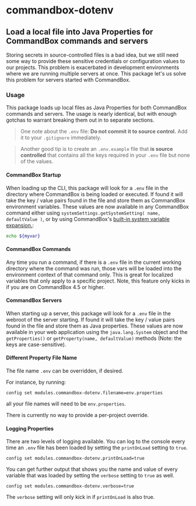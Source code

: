 # commandbox-dotenv

## Load a local file into Java Properties for CommandBox commands and servers

Storing secrets in source-controlled files is a bad idea, but we still need some way to provide these sensitive credentials or configuration values to our projects.  This problem is exacerbated in development environments where we are running multiple servers at once.  This package let's us solve this problem for servers started with CommandBox.

### Usage

This package loads up local files as Java Properties for both CommandBox commands and servers.  The usage is nearly identical, but with enough gotchas to warrant breaking them out in to separate sections.

> One note about the `.env` file: **Do not commit it to source control.**  Add it to your `.gitignore` immediately.

> Another good tip is to create an `.env.example` file that **is source controlled** that contains all the keys required in your `.env` file but none of the values.

#### CommandBox Startup

When loading up the CLI, this package will look for a `.env` file in the directory where CommandBox is being loaded or executed.  If found it will take the key / value pairs found in the file and store them as CommandBox environment variables.  These values are now available in any CommandBox command either using `systemSettings.getSystemSetting( name, defaultValue )`, or by using CommandBox's [built-in system variable expansion.](https://commandbox.ortusbooks.com/usage/system-settings#using-system-settings-from-the-cli):

```bash
echo ${myvar}
```

#### CommandBox Commands
Any time you run a command, if there is a `.env` file in the current working directory where the command was run, those vars will be loaded into the environment context of that command only.   This is great for localized variables that only apply to a specific project. Note, this feature only kicks in if you are on CommandBox 4.5 or higher.


#### CommandBox Servers

When starting up a server, this package will look for a `.env` file in the webroot of the server starting.  If found it will take the key / value pairs found in the file and store them as Java properties.  These values are now available in your web application using the `java.lang.System` object and the `getProperties()` or `getProperty(name, defaultValue)` methods (Note: the keys are case-sensitive).

#### Different Property File Name

The file name `.env` can be overridden, if desired.

For instance, by running:
```
config set modules.commandbox-dotenv.filename=env.properties
```
all your file names will need to be `env.properties`.

There is currently no way to provide a per-project override.

#### Logging Properties

There are two levels of logging available.  You can log to the console every time an `.env` file has been loaded by setting the `printOnLoad` setting to `true`.

```
config set modules.commandbox-dotenv.printOnLoad=true
```

You can get further output that shows you the name and value of every variable that was loaded by setting the `verbose` setting to `true` as well.


```
config set modules.commandbox-dotenv.verbose=true
```

The `verbose` setting will only kick in if `printOnLoad` is also true.
